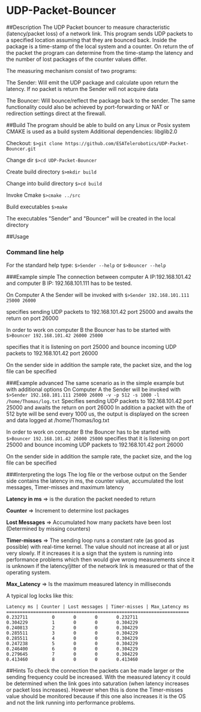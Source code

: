 # UDP-Packet-Bouncer
##Description
The UDP Packet bouncer to measure characteristic (latency/packet loss) of a network link. This program sends UDP packets to a specified location assuming that they are bounced back. Inside the package is a time-stamp of the local system and a counter. On return the of the packet the program can determine from the time-stamp the latency and the number of lost packages of the counter values differ.

The measuring mechanism consist of two programs:

The Sender:
Will emit the UDP package and calculate upon return the latency. If no packet is return the Sender will not acquire data

The Bouncer:
Will bounce/reflect the package back to the sender. The same functionality could also be achieved by port-forwarding or NAT or redirection settings direct at the firewall.

##Build
The program should be able to build on any Linux or Posix system
CMAKE is used as a build system
Additional dependencies: libglib2.0

Checkout:
```$>git clone https://github.com/ESATelerobotics/UDP-Packet-Bouncer.git```

Change dir
```$>cd UDP-Packet-Bouncer```

Create build directory
```$>mkdir build```

Change into build directory
```$>cd build```

Invoke Cmake
```$>cmake ../src```

Build executables
```$>make```

The executables "Sender" and "Bouncer" will be created in the local directory

##Usage
### Command line help
For the standard help type:
```$>Sender --help```
or 
```$>Bouncer --help```

###Example simple
The connection between computer A IP:192.168.101.42 and computer B IP: 192.168.101.111 has to be tested.

On Computer A the Sender will be invoked with
```$>Sender 192.168.101.111 25000 26000```


specifies sending UDP packets to 192.168.101.42 port 25000 and awaits the return on port 26000

In order to work on computer B the Bouncer has to be started with
```$>Bouncer 192.168.101.42 26000 25000```

specifies that it is listening on port 25000 and bounce incoming UDP packets to 192.168.101.42 port 26000

On the sender side in addition the sample rate, the packet size, and the log file can be specified

###Example advanced
The same scenario as in the simple example but with additional options
On Computer A the Sender will be invoked with
```$>Sender 192.168.101.111 25000 26000 -v -p 512 -s 1000 -l /home/Thomas/log.txt```
Specifies sending UDP packets to 192.168.101.42 port 25000 and awaits the return on port 26000
In addition a packet with the of 512 byte will be send every 1000 us, the output is displayed on the screen and data logged at /home/Thomas/log.txt

In order to work on computer B the Bouncer has to be started with
```$>Bouncer 192.168.101.42 26000 25000```
specifies that it is listening on port 25000 and bounce incoming UDP packets to 192.168.101.42 port 26000

On the sender side in addition the sample rate, the packet size, and the log file can be specified


###Interpreting the logs
The log file or the verbose output on the Sender side contains the latency in ms, the counter value, accumulated the lost messages, Timer-misses and maximum latency

**Latency  in ms** => is the duration the packet needed to return

**Counter** => Increment to determine lost packages

**Lost Messages** => Accumulated how many packets have been lost (Determined by missing counters)

**Timer-misses** => The sending loop runs a constant rate (as good as possible) with real-time kernel. The value should not increase at all or just very slowly. If it increases it is a sign that the system is running into performance problems which then would give wrong measurements since it is unknown if the latency/jitter of the network link is measured or that of the operating system.

**Max_Latency** => Is the maximum measured latency in milliseconds

A typical log locks like this:
```
Latency ms | Counter | Lost messages | Timer-misses | Max_Latency ms
====================================================================
0.232711         0       0       0       0.232711
0.304229         1       0       0       0.304229
0.240813         2       0       0       0.304229
0.285511         3       0       0       0.304229
0.285511         4       0       0       0.304229
0.247238         5       0       0       0.304229
0.246400         6       0       0       0.304229
0.279645         7       0       0       0.304229
0.413460         8       0       0       0.413460
```
##Hints
To check the connection the packets can be made larger or the sending frequency could be increased. With the measured latency it could be determined when the link goes into saturation (when latency increases or packet loss increases). However when this is done the Timer-misses value should be monitored because if this one also increases it is the OS and not the link running into performance problems.


